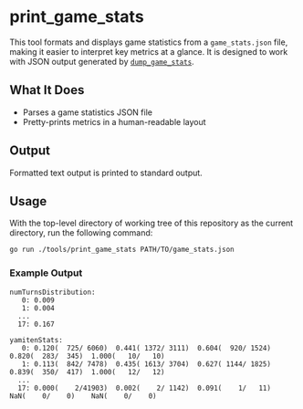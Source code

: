 # print_game_stats

This tool formats and displays game statistics from a `game_stats.json` file, making it easier to interpret key metrics at a glance.
It is designed to work with JSON output generated by [`dump_game_stats`](../dump_game_stats/).

## What It Does

- Parses a game statistics JSON file
- Pretty-prints metrics in a human-readable layout

## Output

Formatted text output is printed to standard output.

## Usage

With the top-level directory of working tree of this repository as the current directory, run the following command:

```sh
go run ./tools/print_game_stats PATH/TO/game_stats.json
```

### Example Output

```plain
numTurnsDistribution:
   0: 0.009
   1: 0.004
  ...
  17: 0.167

yamitenStats:
   0: 0.120(  725/ 6060)  0.441( 1372/ 3111)  0.604(  920/ 1524)  0.820(  283/  345)  1.000(   10/   10)  
   1: 0.113(  842/ 7478)  0.435( 1613/ 3704)  0.627( 1144/ 1825)  0.839(  350/  417)  1.000(   12/   12)  
  ...
  17: 0.000(    2/41903)  0.002(    2/ 1142)  0.091(    1/   11)    NaN(    0/    0)    NaN(    0/    0)  

```
